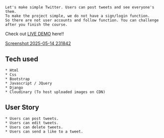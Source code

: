 ##

```
Let's make simple Twitter. Users can post tweets and see everyone's them.
To make the project simple, we do not have a sign/login function.
So there are not user accounts and follow function. You can challenge after you finish the course.
```
Check out [LIVE DEMO](https://xclonemain.onrender.com/) here!!


[Screenshot 2025-05-14 231842](https://github.com/user-attachments/assets/0e4e2e5d-418e-4745-9a0e-a0180231e8e9)







## Tech used
```
* Html
* Css
* Bootstrap
* Javascript / JQuery
* Django
* Cloudinary (To host uploaded images on CDN)
```
## User Story
```
* Users can post tweets.
* Users can edit tweets.
* Users can delete tweets.
* Users can send a like to a tweet.
```
